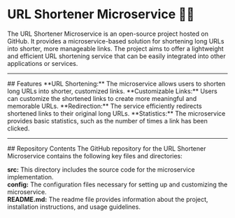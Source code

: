 # URL Shortener Microservice 🔗🔗

The URL Shortener Microservice is an open-source project hosted on GitHub. It provides a microservice-based solution for shortening long URLs into shorter, more manageable links. The project aims to offer a lightweight and efficient URL shortening service that can be easily integrated into other applications or services.
<hr/>
## Features  
**URL Shortening:** The microservice allows users to shorten long URLs into shorter, customized links.  
**Customizable Links:** Users can customize the shortened links to create more meaningful and memorable URLs.  
**Redirection:** The service efficiently redirects shortened links to their original long URLs.  
**Statistics:** The microservice provides basic statistics, such as the number of times a link has been clicked.  
<hr/>
## Repository Contents  
The GitHub repository for the URL Shortener Microservice contains the following key files and directories:  

**src:** This directory includes the source code for the microservice implementation.  
**config:** The configuration files necessary for setting up and customizing the microservice.  
**README.md:** The readme file provides information about the project, installation instructions, and usage guidelines.  

